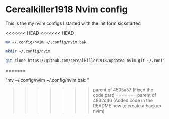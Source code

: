 # Cerealkiller1918 Nvim config

This is the my nvim configs 
I started with the init form kickstarted

<<<<<<< HEAD
<<<<<<< HEAD
```bash
mv ~/.config/nvim ~/.config/nvim.bak
```
```bash
mkdir ~/.config/nvim
```
```bash
git clone https://github.com/cerealkiller1918/updated-nvim.git ~/.config/nvim/
```

=======

"mv ~/.config/nvim ~/.config/nvim.bak "
>>>>>>> parent of 4505a57 (Fixed the code  part)
=======
>>>>>>> parent of 4832c46 (Added code in the README how to create a backup nvim)
